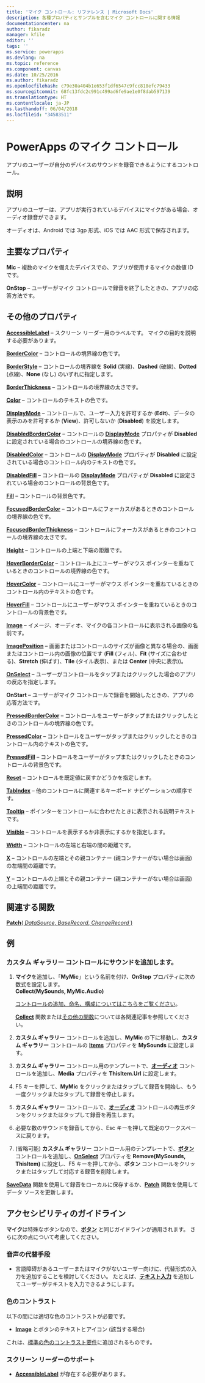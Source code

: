 ```yaml
---
title: 'マイク コントロール: リファレンス | Microsoft Docs'
description: 各種プロパティとサンプルを含むマイク コントロールに関する情報
documentationcenter: na
author: fikaradz
manager: kfile
editor: ''
tags: ''
ms.service: powerapps
ms.devlang: na
ms.topic: reference
ms.component: canvas
ms.date: 10/25/2016
ms.author: fikaradz
ms.openlocfilehash: c79e30a404b1e653f1df6547c9fcc818efc79433
ms.sourcegitcommit: 68fc13fdc2c991c499ad6fe9ae1e0f8dab597139
ms.translationtype: HT
ms.contentlocale: ja-JP
ms.lasthandoff: 06/04/2018
ms.locfileid: "34583511"
---
```

# <a name="microphone-control-in-powerapps"></a>PowerApps のマイク コントロール
アプリのユーザーが自分のデバイスのサウンドを録音できるようにするコントロール。

## <a name="description"></a>説明
アプリのユーザーは、アプリが実行されているデバイスにマイクがある場合、オーディオ録音ができます。

オーディオは、Android では 3gp 形式、iOS では AAC 形式で保存されます。

## <a name="key-properties"></a>主要なプロパティ
**Mic** – 複数のマイクを備えたデバイスでの、アプリが使用するマイクの数値 ID です。

**OnStop** – ユーザーがマイク コントロールで録音を終了したときの、アプリの応答方法です。

## <a name="additional-properties"></a>その他のプロパティ
**[AccessibleLabel](properties-accessibility.md)** – スクリーン リーダー用のラベルです。 マイクの目的を説明する必要があります。

**[BorderColor](properties-color-border.md)** – コントロールの境界線の色です。

**[BorderStyle](properties-color-border.md)** – コントロールの境界線を **Solid** (実線)、**Dashed** (破線)、**Dotted** (点線)、**None** (なし) のいずれに指定します。

**[BorderThickness](properties-color-border.md)** – コントロールの境界線の太さです。

**[Color](properties-color-border.md)** – コントロールのテキストの色です。

**[DisplayMode](properties-core.md)** – コントロールで、ユーザー入力を許可するか (**Edit**)、データの表示のみを許可するか (**View**)、許可しないか (**Disabled**) を設定します。

**[DisabledBorderColor](properties-color-border.md)** – コントロールの **[DisplayMode](properties-core.md)** プロパティが **Disabled** に設定されている場合のコントロールの境界線の色です。

**[DisabledColor](properties-color-border.md)** – コントロールの **[DisplayMode](properties-core.md)** プロパティが **Disabled** に設定されている場合のコントロール内のテキストの色です。

**[DisabledFill](properties-color-border.md)** – コントロールの **[DisplayMode](properties-core.md)** プロパティが **Disabled** に設定されている場合のコントロールの背景色です。

**[Fill](properties-color-border.md)** – コントロールの背景色です。

**[FocusedBorderColor](properties-color-border.md)** – コントロールにフォーカスがあるときのコントロールの境界線の色です。

**[FocusedBorderThickness](properties-color-border.md)** – コントロールにフォーカスがあるときのコントロールの境界線の太さです。

**[Height](properties-size-location.md)** – コントロールの上端と下端の距離です。

**[HoverBorderColor](properties-color-border.md)** – コントロール上にユーザーがマウス ポインターを重ねているときのコントロールの境界線の色です。

**[HoverColor](properties-color-border.md)** – コントロールにユーザーがマウス ポインターを重ねているときのコントロール内のテキストの色です。

**[HoverFill](properties-color-border.md)** – コントロールにユーザーがマウス ポインターを重ねているときのコントロールの背景色です。

**[Image](properties-visual.md)** – イメージ、オーディオ、マイクの各コントロールに表示される画像の名前です。

**[ImagePosition](properties-visual.md)** – 画面またはコントロールのサイズが画像と異なる場合の、画面またはコントロール内の画像の位置です (**Fill** (フィル)、**Fit** (サイズに合わせる)、**Stretch** (伸ばす)、**Tile** (タイル表示)、または **Center** (中央に表示))。

**[OnSelect](properties-core.md)** – ユーザーがコントロールをタップまたはクリックした場合のアプリの反応を指定します。

**OnStart** – ユーザーがマイク コントロールで録音を開始したときの、アプリの応答方法です。

**[PressedBorderColor](properties-color-border.md)** – コントロールをユーザーがタップまたはクリックしたときのコントロールの境界線の色です。

**[PressedColor](properties-color-border.md)** – コントロールをユーザーがタップまたはクリックしたときのコントロール内のテキストの色です。

**[PressedFill](properties-color-border.md)** – コントロールをユーザーがタップまたはクリックしたときのコントロールの背景色です。

**[Reset](properties-core.md)** – コントロールを既定値に戻すかどうかを指定します。

**[TabIndex](properties-accessibility.md)** – 他のコントロールに関連するキーボード ナビゲーションの順序です。

**[Tooltip](properties-core.md)** – ポインターをコントロールに合わせたときに表示される説明テキストです。

**[Visible](properties-core.md)** – コントロールを表示するか非表示にするかを指定します。

**[Width](properties-size-location.md)** – コントロールの左端と右端の間の距離です。

**[X](properties-size-location.md)** – コントロールの左端とその親コンテナー (親コンテナーがない場合は画面) の左端間の距離です。

**[Y](properties-size-location.md)** – コントロールの上端とその親コンテナー (親コンテナーがない場合は画面) の上端間の距離です。

## <a name="related-functions"></a>関連する関数
[**Patch**( *DataSource*, *BaseRecord*, *ChangeRecord* )](../functions/function-patch.md)

## <a name="example"></a>例
### <a name="add-sounds-to-a-custom-gallery-control"></a>カスタム ギャラリー コントロールにサウンドを追加します。
1. **マイク**を追加し、「**MyMic**」という名前を付け、**OnStop** プロパティに次の数式を設定します。<br>
   **Collect(MySounds, MyMic.Audio)**

    [コントロールの追加、命名、構成についてはこちらをご覧ください](../add-configure-controls.md)。

    **[Collect](../functions/function-clear-collect-clearcollect.md)** 関数または[その他の関数](../formula-reference.md)については各関連記事を参照してください。
2. **カスタム ギャラリー** コントロールを追加し、**MyMic** の下に移動し、**カスタム ギャラリー** コントロールの **[Items](properties-core.md)** プロパティを **MySounds** に設定します。
3. **カスタム ギャラリー** コントロール用のテンプレートで、**[オーディオ](control-audio-video.md)** コントロールを追加し、**Media** プロパティを **ThisItem.Url** に設定します。
4. F5 キーを押して、**MyMic** をクリックまたはタップして録音を開始し、もう一度クリックまたはタップして録音を停止します。
5. **カスタム ギャラリー** コントロールで、**[オーディオ](control-audio-video.md)** コントロールの再生ボタンをクリックまたはタップして録音を再生します。
6. 必要な数のサウンドを録音してから、Esc キーを押して既定のワークスペースに戻ります。
7. (省略可能) **カスタム ギャラリー** コントロール用のテンプレートで、**[ボタン](control-button.md)** コントロールを追加し、**[OnSelect](properties-core.md)** プロパティを **Remove(MySounds, ThisItem)** に設定し、F5 キーを押してから、**ボタン** コントロールをクリックまたはタップして対応する録音を削除します。

**[SaveData](../functions/function-savedata-loaddata.md)** 関数を使用して録音をローカルに保存するか、**[Patch](../functions/function-patch.md)** 関数を使用してデータ ソースを更新します。


## <a name="accessibility-guidelines"></a>アクセシビリティのガイドライン
**マイク**は特殊なボタンなので、**[ボタン](control-button.md)** と同じガイドラインが適用されます。 さらに次の点について考慮してください。

### <a name="audio-alternatives"></a>音声の代替手段
* 言語障碍があるユーザーまたはマイクがないユーザー向けに、代替形式の入力を追加することを検討してください。 たとえば、**[テキスト入力](control-text-input.md)** を追加してユーザーがテキストを入力できるようにします。

### <a name="color-contrast"></a>色のコントラスト
以下の間には適切な色のコントラストが必要です。
* **[Image](properties-visual.md)** とボタンのテキストとアイコン (該当する場合)

これは、[標準の色のコントラスト要件](../accessible-apps-color.md)に追加されるものです。

### <a name="screen-reader-support"></a>スクリーン リーダーのサポート
* **[AccessibleLabel](properties-accessibility.md)** が存在する必要があります。

